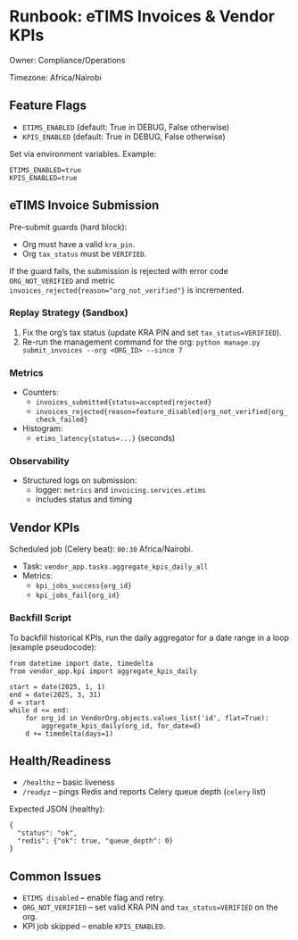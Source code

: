 # Runbook: eTIMS Invoices & Vendor KPIs

Owner: Compliance/Operations

Timezone: Africa/Nairobi

## Feature Flags

- `ETIMS_ENABLED` (default: True in DEBUG, False otherwise)
- `KPIS_ENABLED`  (default: True in DEBUG, False otherwise)

Set via environment variables. Example:

```
ETIMS_ENABLED=true
KPIS_ENABLED=true
```

## eTIMS Invoice Submission

Pre-submit guards (hard block):
- Org must have a valid `kra_pin`.
- Org `tax_status` must be `VERIFIED`.

If the guard fails, the submission is rejected with error code `ORG_NOT_VERIFIED` and metric `invoices_rejected{reason="org_not_verified"}` is incremented.

### Replay Strategy (Sandbox)
1. Fix the org’s tax status (update KRA PIN and set `tax_status=VERIFIED`).
2. Re-run the management command for the org:
   `python manage.py submit_invoices --org <ORG_ID> --since 7`

### Metrics
- Counters:
  - `invoices_submitted{status=accepted|rejected}`
  - `invoices_rejected{reason=feature_disabled|org_not_verified|org_check_failed}`
- Histogram:
  - `etims_latency{status=...}` (seconds)

### Observability
- Structured logs on submission:
  - logger: `metrics` and `invoicing.services.etims`
  - includes status and timing

## Vendor KPIs

Scheduled job (Celery beat): `00:30` Africa/Nairobi.

- Task: `vendor_app.tasks.aggregate_kpis_daily_all`
- Metrics:
  - `kpi_jobs_success{org_id}`
  - `kpi_jobs_fail{org_id}`

### Backfill Script
To backfill historical KPIs, run the daily aggregator for a date range in a loop (example pseudocode):

```
from datetime import date, timedelta
from vendor_app.kpi import aggregate_kpis_daily

start = date(2025, 1, 1)
end = date(2025, 3, 31)
d = start
while d <= end:
    for org_id in VendorOrg.objects.values_list('id', flat=True):
        aggregate_kpis_daily(org_id, for_date=d)
    d += timedelta(days=1)
```

## Health/Readiness

- `/healthz` – basic liveness
- `/readyz` – pings Redis and reports Celery queue depth (`celery` list)

Expected JSON (healthy):

```
{
  "status": "ok",
  "redis": {"ok": true, "queue_depth": 0}
}
```

## Common Issues

- `ETIMS disabled` – enable flag and retry.
- `ORG_NOT_VERIFIED` – set valid KRA PIN and `tax_status=VERIFIED` on the org.
- KPI job skipped – enable `KPIS_ENABLED`.

